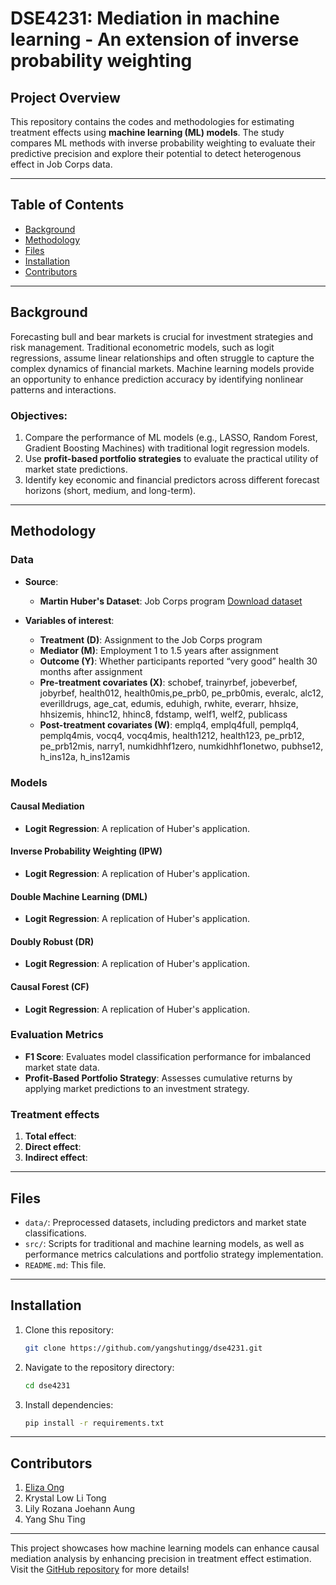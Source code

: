# DSE4231: Mediation in machine learning - An extension of inverse probability weighting

## Project Overview  

This repository contains the codes and methodologies for estimating treatment effects using **machine learning (ML) models**. The study compares ML methods with inverse probability weighting to evaluate their predictive precision and explore their potential to detect heterogenous effect in Job Corps data.  

---

## Table of Contents  

- [Background](#background)  
- [Methodology](#methodology)  
- [Files](#files)  
- [Installation](#installation)  
- [Contributors](#contributors)  

---

## Background  

Forecasting bull and bear markets is crucial for investment strategies and risk management. Traditional econometric models, such as logit regressions, assume linear relationships and often struggle to capture the complex dynamics of financial markets. Machine learning models provide an opportunity to enhance prediction accuracy by identifying nonlinear patterns and interactions.  

### Objectives:  

1. Compare the performance of ML models (e.g., LASSO, Random Forest, Gradient Boosting Machines) with traditional logit regression models.  
2. Use **profit-based portfolio strategies** to evaluate the practical utility of market state predictions.  
3. Identify key economic and financial predictors across different forecast horizons (short, medium, and long-term).  

---

## Methodology  

### Data  

- **Source**:  
  - **Martin Huber's Dataset**: Job Corps program [Download dataset](http://qed.econ.queensu.ca/jae/datasets/huber001/)  

- **Variables of interest**:  
  - **Treatment (D)**: Assignment to the Job Corps program
  - **Mediator (M)**: Employment 1 to 1.5 years after assignment
  - **Outcome (Y)**: Whether participants reported “very good” health 30 months after assignment
  - **Pre-treatment covariates (X)**: schobef, trainyrbef, jobeverbef, jobyrbef, health012, health0mis,pe_prb0, pe_prb0mis, everalc, alc12, everilldrugs, age_cat, edumis, eduhigh, rwhite, everarr, hhsize, hhsizemis, hhinc12, hhinc8, fdstamp, welf1, welf2, publicass
  - **Post-treatment covariates (W)**: emplq4, emplq4full, pemplq4, pemplq4mis, vocq4, vocq4mis,  health1212, health123,  pe_prb12, pe_prb12mis,  narry1, numkidhhf1zero, numkidhhf1onetwo, pubhse12, h_ins12a, h_ins12amis

### Models  

#### Causal Mediation
- **Logit Regression**: A replication of Huber's application.

#### Inverse Probability Weighting (IPW)  
- **Logit Regression**: A replication of Huber's application.  

#### Double Machine Learning (DML)  
- **Logit Regression**: A replication of Huber's application.

#### Doubly Robust (DR)  
- **Logit Regression**: A replication of Huber's application.

#### Causal Forest (CF)  
- **Logit Regression**: A replication of Huber's application.

### Evaluation Metrics  
- **F1 Score**: Evaluates model classification performance for imbalanced market state data.  
- **Profit-Based Portfolio Strategy**: Assesses cumulative returns by applying market predictions to an investment strategy.  

### Treatment effects  
1. **Total effect**:
2. **Direct effect**: 
3. **Indirect effect**:

---

## Files  

- `data/`: Preprocessed datasets, including predictors and market state classifications.  
- `src/`: Scripts for traditional and machine learning models, as well as performance metrics calculations and portfolio strategy implementation.  
- `README.md`: This file.  

---

## Installation  

1. Clone this repository:  
    ```bash  
    git clone https://github.com/yangshutingg/dse4231.git  
    ```  
2. Navigate to the repository directory:  
    ```bash  
    cd dse4231  
    ```  
3. Install dependencies:  
    ```bash  
    pip install -r requirements.txt  
    ```  

---

## Contributors  

1. [Eliza Ong](https://github.com/Elizaongwz)  
2. Krystal Low Li Tong
3. Lily Rozana Joehann Aung
4. Yang Shu Ting  

---

This project showcases how machine learning models can enhance causal mediation analysis by enhancing precision in treatment effect estimation. Visit the [GitHub repository](https://github.com/yangshutingg/dse4231) for more details!  

